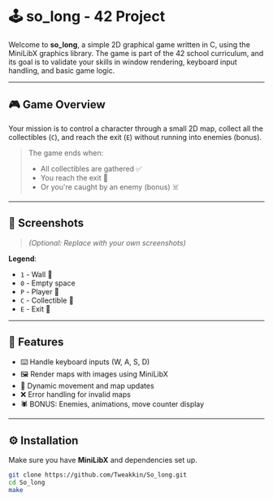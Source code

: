 # 🕹️ so_long - 42 Project

Welcome to **so_long**, a simple 2D graphical game written in C, using the MiniLibX graphics library. The game is part of the 42 school curriculum, and its goal is to validate your skills in window rendering, keyboard input handling, and basic game logic.

---

## 🎮 Game Overview

Your mission is to control a character through a small 2D map, collect all the collectibles (`C`), and reach the exit (`E`) without running into enemies (bonus).

> The game ends when:
> - All collectibles are gathered ✅  
> - You reach the exit 🚪  
> - Or you're caught by an enemy (bonus) ☠️

---

## 📸 Screenshots

> *(Optional: Replace with your own screenshots)*

**Legend**:  
- `1` - Wall 🧱  
- `0` - Empty space  
- `P` - Player 👤  
- `C` - Collectible 💎  
- `E` - Exit 🚪  

---

## 🧩 Features

- ⌨️ Handle keyboard inputs (W, A, S, D)
- 🖼️ Render maps with images using MiniLibX
- 🔄 Dynamic movement and map updates
- ❌ Error handling for invalid maps
- 🕷️ BONUS: Enemies, animations, move counter display

---

## ⚙️ Installation

Make sure you have **MiniLibX** and dependencies set up.

```bash
git clone https://github.com/Tweakkin/So_long.git
cd So_long
make
